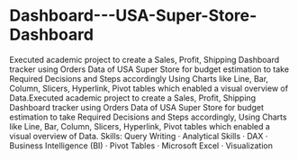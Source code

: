 # Dashboard---USA-Super-Store-Dashboard
Executed academic project to create a Sales, Profit, Shipping Dashboard tracker using Orders Data of USA Super Store for budget estimation to take Required Decisions and Steps accordingly
Using Charts like Line, Bar, Column, Slicers, Hyperlink, Pivot tables which enabled a visual overview of Data.Executed academic project to create a Sales, Profit, Shipping Dashboard tracker using Orders Data of USA Super Store for budget estimation to take Required Decisions and Steps accordingly, Using Charts like Line, Bar, Column, Slicers, Hyperlink, Pivot tables which enabled a visual overview of Data.
Skills: Query Writing · Analytical Skills · DAX · Business Intelligence (BI) · Pivot Tables · Microsoft Excel · Visualization
